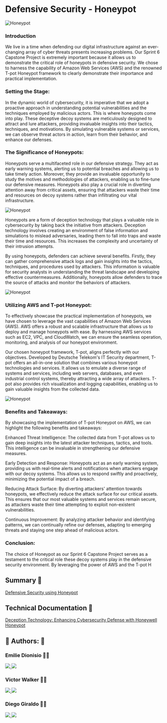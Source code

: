 
# Defensive Security - Honeypot

![Honeypot](https://drive.google.com/uc?export=view&id=1kUNxuPUp4gGfLJhqi4vcsAkSAgaaNm6Y)


### Introduction
We live in a time when defending our digital infrastructure against an ever-changing array of cyber threats presents increasing problems. Our Sprint 6 Capstone Project is extremely important because it allows us to demonstrate the critical role of honeypots in defensive security. We chose to harness the capability of Amazon Web Services (AWS) and the renowned T-pot Honeypot framework to clearly demonstrate their importance and practical implementation.



### Setting the Stage:
In the dynamic world of cybersecurity, it is imperative that we adopt a proactive approach in understanding potential vulnerabilities and the techniques employed by malicious actors. This is where honeypots come into play. These deceptive decoy systems are meticulously designed to attract and lure attackers, providing invaluable insights into their tactics, techniques, and motivations. By simulating vulnerable systems or services, we can observe threat actors in action, learn from their behavior, and enhance our defenses.



<!--![Network Protocols](https://drive.google.com/uc?export=view&id=1lwvNkq2fMqUz6yd0ZYzZesb7mOxGj13T) -->


### The Significance of Honeypots:
Honeypots serve a multifaceted role in our defensive strategy. They act as early warning systems, alerting us to potential breaches and allowing us to take timely action. Moreover, they provide an invaluable opportunity to study the motives and methodologies of attackers, enabling us to fine-tune our defensive measures. Honeypots also play a crucial role in diverting attention away from critical assets, ensuring that attackers waste their time and resources on decoy systems rather than infiltrating our vital infrastructure.


![Honeypot](https://drive.google.com/uc?export=view&id=1lwvNkq2fMqUz6yd0ZYzZesb7mOxGj13T)



Honeypots are a form of deception technology that plays a valuable role in cybersecurity by taking back the initiative from attackers. Deception technology involves creating an environment of false information and simulations to mislead adversaries, leading them to fall into traps and waste their time and resources. This increases the complexity and uncertainty of their intrusion attempts.

By using honeypots, defenders can achieve several benefits. Firstly, they can gather comprehensive attack logs and gain insights into the tactics, techniques, and procedures used by attackers. This information is valuable for security analysts in understanding the threat landscape and developing effective countermeasures. Additionally, honeypots allow defenders to trace the source of attacks and monitor the behaviors of attackers.


  
![Honeypot](https://drive.google.com/uc?export=view&id=1lfajVDe7tQ0uTNylRm0viOpQCQsTB8xg)





### Utilizing AWS and T-pot Honeypot:
To effectively showcase the practical implementation of honeypots, we have chosen to leverage the vast capabilities of Amazon Web Services (AWS). AWS offers a robust and scalable infrastructure that allows us to deploy and manage honeypots with ease. By harnessing AWS services such as EC2, VPC, and CloudWatch, we can ensure the seamless operation, monitoring, and analysis of our honeypot environment.

Our chosen honeypot framework, T-pot, aligns perfectly with our objectives. Developed by Deutsche Telekom's IT Security department, T-pot offers an all-in-one solution that combines various honeypot technologies and services. It allows us to emulate a diverse range of systems and services, including web servers, databases, and even industrial control systems, thereby attracting a wide array of attackers. T-pot also provides rich visualization and logging capabilities, enabling us to gain valuable insights from the collected data.

![Honeypot](https://drive.google.com/uc?export=view&id=19zYEbGqzgRyOsck3QCO28UbTHyQZDzrd)

### Benefits and Takeaways:
By showcasing the implementation of T-pot Honeypot on AWS, we can highlight the following benefits and takeaways:

Enhanced Threat Intelligence: The collected data from T-pot allows us to gain deep insights into the latest attacker techniques, tactics, and tools. This intelligence can be invaluable in strengthening our defensive measures.

Early Detection and Response: Honeypots act as an early warning system, providing us with real-time alerts and notifications when attackers engage with our decoy systems. This allows us to respond swiftly and proactively, minimizing the potential impact of a breach.

Reducing Attack Surface: By diverting attackers' attention towards honeypots, we effectively reduce the attack surface for our critical assets. This ensures that our most valuable systems and services remain secure, as attackers waste their time attempting to exploit non-existent vulnerabilities.

Continuous Improvement: By analyzing attacker behavior and identifying patterns, we can continually refine our defenses, adapting to emerging threats and staying one step ahead of malicious actors.

### Conclusion:
The choice of Honeypot as our Sprint 6 Capstone Project serves as a testament to the critical role these decoy systems play in the defensive security environment. By leveraging the power of AWS and the T-pot H


## Summary 🤖

[Defensive Security using Honeypot](https://docs.google.com/document/d/1vn7k2nV93C_qWizyi8VU3XuGbhfcCmKx-DiblM2Rpc8/edit?usp=drive_link)



## Technical Documentation 🤖

[Deception Technology: Enhancing Cybersecurity Defense 
with Honeywell Honeypot
](https://docs.google.com/document/d/17Ad8RLsRuk_15sBfVitG0E_llJ5I6Zx7yXlJ1vC5234/edit?usp=drive_link)

## 🔗 Authors: 👐

### Emilie Dionisio 👩‍💻
<p align="left">
  <a href="https://www.linkedin.com/in/emdionisio/">
    <img src="https://skillicons.dev/icons?i=linkedin" />
  </a>  
    <a href="https://github.com/emiliedionisio">
    <img src="https://skillicons.dev/icons?i=github" />
  </a>
</p>

### Victor Walker 👨‍💻
<p>
  <a href="https://www.linkedin.com/in/victor-walker-iv-b2001118a/">
    <img src="https://skillicons.dev/icons?i=linkedin" />
  </a>  
    <a href="https://github.com/vick627">
    <img src="https://skillicons.dev/icons?i=github" />
  </a>
</p>

### Diego Giraldo 👨‍💻
<p>
  <a href="https://www.linkedin.com/in/diego-giraldo-39438a214/">
    <img src="https://skillicons.dev/icons?i=linkedin" />
  </a>  
    <a href="https://github.com/dagiraldo3">
    <img src="https://skillicons.dev/icons?i=github" />
  </a>
</p>


